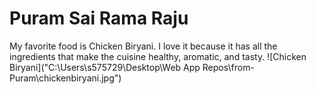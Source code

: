 # Puram Sai Rama Raju
My favorite food is Chicken Biryani. I love it because it  has all the ingredients that make the cuisine healthy, aromatic, and tasty.
![Chicken Biryani]("C:\Users\s575729\Desktop\Web App Repos\from-Puram\chickenbiryani.jpg")